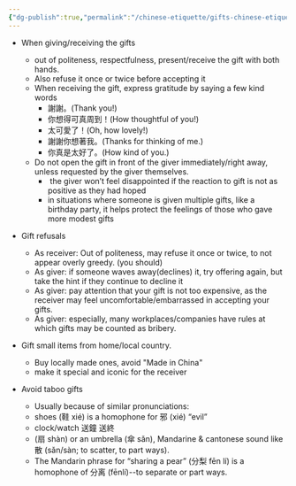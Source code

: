 ```yaml
---
{"dg-publish":true,"permalink":"/chinese-etiquette/gifts-chinese-etiquette/"}
---
```



- When giving/receiving the gifts
	- out of politeness, respectfulness, present/receive the gift with both hands. 
	- Also refuse it once or twice before accepting it
	- When receiving the gift, express gratitude by saying a few kind words
		- 謝謝。(Thank you!)
		- 你想得可真周到！(How thoughtful of you!)
		- 太可愛了！(Oh, how lovely!)
		- 謝謝你想著我。(Thanks for thinking of me.)
		- 你真是太好了。(How kind of you.)
	- Do not open the gift in front of the giver immediately/right away, unless requested by the giver themselves. 
		-  the giver won’t feel disappointed if the reaction to gift is not as positive as they had hoped
		- in situations where someone is given multiple gifts, like a birthday party, it helps protect the feelings of those who gave more modest gifts


- Gift refusals
	- As receiver: Out of politeness, may refuse it once or twice, to not appear overly greedy. (you should)
	- As giver: if someone waves away(declines) it, try offering again, but take the hint if they continue to decline it 
	- As giver: pay attention that your gift is not too expensive, as the receiver may feel uncomfortable/embarrassed in accepting your gifts. 
	- As giver: especially, many workplaces/companies have rules at which gifts may be counted as bribery.

- Gift small items from home/local country. 
	- Buy locally made ones, avoid "Made in China"
	- make it special and iconic for the receiver

- Avoid taboo gifts
	- Usually because of similar pronunciations: 
	- shoes (鞋 xié) is a homophone for 邪 (xié) “evil”
	- clock/watch 送鐘 送終 
	- (扇 shàn) or an umbrella (傘 sǎn), Mandarine & cantonese sound like 散 (sǎn/sàn; to scatter, to part ways).
	- The Mandarin phrase for “sharing a pear” (分梨 fēn lí) is a homophone of 分离 (fēnlí)--to separate or part ways.